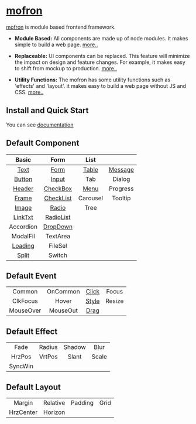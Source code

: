 # [mofron](https://mofron.github.io/mofron/)

[mofron](https://mofron.github.io/mofron/) is module based frontend framework.<br>

* **Module Based:** All components are made up of node modules. It makes simple to build a web page.
[more..](https://www.slideshare.net/TariaSlide/module-based-147494845)

* **Replaceable:** UI components can be replaced. This feature will minimize the impact on design and feature changes. For example, it makes easy to shift from mockup to production. [more..](https://www.slideshare.net/TariaSlide/replaceable)

* **Utility Functions:** The mofron has some utility functions such as 'effects' and 'layout'. it makes easy to build a web page without JS and CSS. [more..](https://www.slideshare.net/TariaSlide/utility-functions)

## Install and Quick Start

You can see [documentation](https://mofron.github.io/mofron/docs.html)

## Default Component

| Basic | Form | List |  |
|:-:|:-:|:-:|:-:|
| [Text](https://github.com/mofron/mofron-comp-text.git) | [Form](https://github.com/mofron/mofron-comp-form) | [Table](https://github.com/mofron/mofron-comp-table) | [Message](https://github.com/mofron/mofron-comp-message) |
| [Button](https://github.com/mofron/mofron-comp-button.git) | [Input](https://github.com/mofron/mofron-comp-input) | Tab | Dialog |
| [Header](https://github.com/mofron/mofron-comp-header) | [CheckBox](https://github.com/mofron/mofron-comp-checkbox) | [Menu](https://github.com/mofron/mofron-comp-menu) | Progress |
| [Frame](https://github.com/mofron/mofron-comp-frame.git) | [CheckList](https://github.com/mofron/mofron-comp-checklist.git) | Carousel |  Tooltip |
| [Image](https://github.com/mofron/mofron-comp-image.git)  | [Radio](https://github.com/mofron/mofron-comp-radio.git) | Tree |  |
|  [LinkTxt](https://github.com/mofron/mofron-comp-linktxt) | [RadioList](https://github.com/mofron/mofron-comp-radiolist.git) | |  |
|  Accordion                                                | [DropDown](https://github.com/mofron/mofron-comp-dropdown) | | |
|  ModalFil                                                 | TextArea                                                   | | |
|  [Loading](https://github.com/mofron/mofron-comp-loading) | FileSel                                                    | | |
|  [Split](https://github.com/mofron/mofron-comp-split)     | Switch                                                     | | |


## Default Event
|    |           |         |       |
|:--:|:---------:|:-------:|:-----:|
| Common    |  OnCommon | [Click](https://github.com/mofron/mofron-event-click)  | Focus |
| ClkFocus  | Hover     | [Style](https://github.com/mofron/mofron-event-style)  | Resize  |
| MouseOver | MouseOut  | [Drag](https://github.com/mofron/mofron-event-drag) |     |

## Default Effect
|        |        |         |       |
|:------:|:------:|:-------:|:-----:|
| Fade   | Radius | Shadow  | Blur  |
| HrzPos | VrtPos | Slant   | Scale |
|SyncWin |        |         |       |


## Default Layout

|        |        |         |       |
|:------:|:------:|:-------:|:-----:|
| Margin  | Relative | Padding | Grid  |
| HrzCenter | Horizon |         |       |
